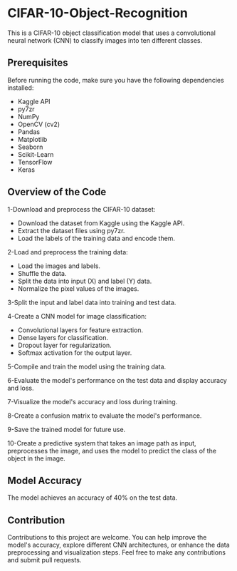 # CIFAR-10-Object-Recognition
This is a CIFAR-10 object classification model that uses a convolutional neural network (CNN) to classify images into ten different classes. 

## Prerequisites
Before running the code, make sure you have the following dependencies installed:
- Kaggle API
- py7zr
- NumPy
- OpenCV (cv2)
- Pandas
- Matplotlib
- Seaborn
- Scikit-Learn
- TensorFlow
- Keras

## Overview of the Code
1-Download and preprocess the CIFAR-10 dataset:
- Download the dataset from Kaggle using the Kaggle API.
- Extract the dataset files using py7zr.
- Load the labels of the training data and encode them.

2-Load and preprocess the training data:
- Load the images and labels.
- Shuffle the data.
- Split the data into input (X) and label (Y) data.
- Normalize the pixel values of the images.

3-Split the input and label data into training and test data.

4-Create a CNN model for image classification:
- Convolutional layers for feature extraction.
- Dense layers for classification.
- Dropout layer for regularization.
- Softmax activation for the output layer.

5-Compile and train the model using the training data.

6-Evaluate the model's performance on the test data and display accuracy and loss.

7-Visualize the model's accuracy and loss during training.

8-Create a confusion matrix to evaluate the model's performance.

9-Save the trained model for future use.

10-Create a predictive system that takes an image path as input, preprocesses the image, and uses the model to predict the class of the object in the image.


## Model Accuracy
The model achieves an accuracy of 40% on the test data.

## Contribution
Contributions to this project are welcome. You can help improve the model's accuracy, explore different CNN architectures, or enhance the data preprocessing and visualization steps. 
Feel free to make any contributions and submit pull requests.


